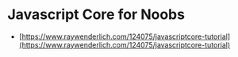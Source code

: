 # Javascript Core for Noobs

* [https://www.raywenderlich.com/124075/javascriptcore-tutorial](https://www.raywenderlich.com/124075/javascriptcore-tutorial)


